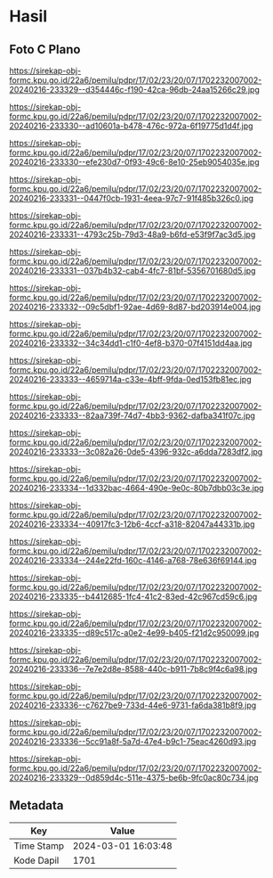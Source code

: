 # Hasil

## Foto C Plano

https://sirekap-obj-formc.kpu.go.id/22a6/pemilu/pdpr/17/02/23/20/07/1702232007002-20240216-233329--d354446c-f190-42ca-96db-24aa15266c29.jpg

https://sirekap-obj-formc.kpu.go.id/22a6/pemilu/pdpr/17/02/23/20/07/1702232007002-20240216-233330--ad10601a-b478-476c-972a-6f19775d1d4f.jpg

https://sirekap-obj-formc.kpu.go.id/22a6/pemilu/pdpr/17/02/23/20/07/1702232007002-20240216-233330--efe230d7-0f93-49c6-8e10-25eb9054035e.jpg

https://sirekap-obj-formc.kpu.go.id/22a6/pemilu/pdpr/17/02/23/20/07/1702232007002-20240216-233331--0447f0cb-1931-4eea-97c7-91f485b326c0.jpg

https://sirekap-obj-formc.kpu.go.id/22a6/pemilu/pdpr/17/02/23/20/07/1702232007002-20240216-233331--4793c25b-79d3-48a9-b6fd-e53f9f7ac3d5.jpg

https://sirekap-obj-formc.kpu.go.id/22a6/pemilu/pdpr/17/02/23/20/07/1702232007002-20240216-233331--037b4b32-cab4-4fc7-81bf-5356701680d5.jpg

https://sirekap-obj-formc.kpu.go.id/22a6/pemilu/pdpr/17/02/23/20/07/1702232007002-20240216-233332--09c5dbf1-92ae-4d69-8d87-bd203914e004.jpg

https://sirekap-obj-formc.kpu.go.id/22a6/pemilu/pdpr/17/02/23/20/07/1702232007002-20240216-233332--34c34dd1-c1f0-4ef8-b370-07f4151dd4aa.jpg

https://sirekap-obj-formc.kpu.go.id/22a6/pemilu/pdpr/17/02/23/20/07/1702232007002-20240216-233333--4659714a-c33e-4bff-9fda-0ed153fb81ec.jpg

https://sirekap-obj-formc.kpu.go.id/22a6/pemilu/pdpr/17/02/23/20/07/1702232007002-20240216-233333--82aa739f-74d7-4bb3-9362-dafba341f07c.jpg

https://sirekap-obj-formc.kpu.go.id/22a6/pemilu/pdpr/17/02/23/20/07/1702232007002-20240216-233333--3c082a26-0de5-4396-932c-a6dda7283df2.jpg

https://sirekap-obj-formc.kpu.go.id/22a6/pemilu/pdpr/17/02/23/20/07/1702232007002-20240216-233334--1d332bac-4664-490e-9e0c-80b7dbb03c3e.jpg

https://sirekap-obj-formc.kpu.go.id/22a6/pemilu/pdpr/17/02/23/20/07/1702232007002-20240216-233334--40917fc3-12b6-4ccf-a318-82047a44331b.jpg

https://sirekap-obj-formc.kpu.go.id/22a6/pemilu/pdpr/17/02/23/20/07/1702232007002-20240216-233334--244e22fd-160c-4146-a768-78e636f69144.jpg

https://sirekap-obj-formc.kpu.go.id/22a6/pemilu/pdpr/17/02/23/20/07/1702232007002-20240216-233335--b4412685-1fc4-41c2-83ed-42c967cd59c6.jpg

https://sirekap-obj-formc.kpu.go.id/22a6/pemilu/pdpr/17/02/23/20/07/1702232007002-20240216-233335--d89c517c-a0e2-4e99-b405-f21d2c950099.jpg

https://sirekap-obj-formc.kpu.go.id/22a6/pemilu/pdpr/17/02/23/20/07/1702232007002-20240216-233336--7e7e2d8e-8588-440c-b911-7b8c9f4c6a98.jpg

https://sirekap-obj-formc.kpu.go.id/22a6/pemilu/pdpr/17/02/23/20/07/1702232007002-20240216-233336--c7627be9-733d-44e6-9731-fa6da381b8f9.jpg

https://sirekap-obj-formc.kpu.go.id/22a6/pemilu/pdpr/17/02/23/20/07/1702232007002-20240216-233336--5cc91a8f-5a7d-47e4-b9c1-75eac4260d93.jpg

https://sirekap-obj-formc.kpu.go.id/22a6/pemilu/pdpr/17/02/23/20/07/1702232007002-20240216-233329--0d859d4c-511e-4375-be6b-9fc0ac80c734.jpg


## Metadata

| Key        | Value               |
| ---------- | ------------------- |
| Time Stamp | 2024-03-01 16:03:48 |
| Kode Dapil | 1701                |



